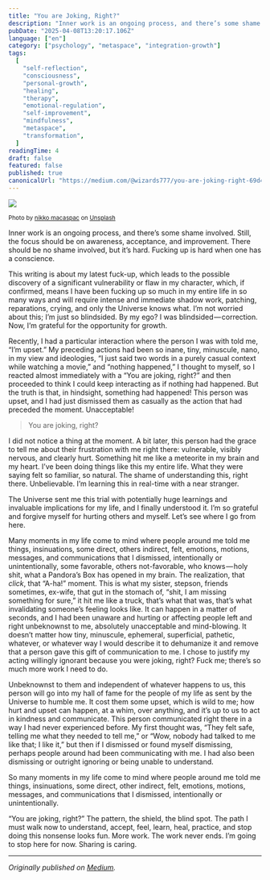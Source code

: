 ```yaml
---
title: "You are Joking, Right?"
description: "Inner work is an ongoing process, and there’s some shame involved. Still, the focus should be on awareness, acceptance, and improvement…"
pubDate: "2025-04-08T13:20:17.106Z"
language: ["en"]
category: ["psychology", "metaspace", "integration-growth"]
tags:
  [
    "self-reflection",
    "consciousness",
    "personal-growth",
    "healing",
    "therapy",
    "emotional-regulation",
    "self-improvement",
    "mindfulness",
    "metaspace",
    "transformation",
  ]
readingTime: 4
draft: false
featured: false
published: true
canonicalUrl: "https://medium.com/@wizards777/you-are-joking-right-69d482f85875"
---
```


![](https://cdn-images-1.medium.com/max/2560/0*BQJenuJis7weGzho)

<small>Photo by [nikko macaspac](https://unsplash.com/@nikkotations?utm_source=medium&utm_medium=referral) on [Unsplash](https://unsplash.com?utm_source=medium&utm_medium=referral)</small>

Inner work is an ongoing process, and there’s some shame involved. Still, the focus should be on awareness, acceptance, and improvement. There should be no shame involved, but it’s hard. Fucking up is hard when one has a conscience.

This writing is about my latest fuck-up, which leads to the possible discovery of a significant vulnerability or flaw in my character, which, if confirmed, means I have been fucking up so much in my entire life in so many ways and will require intense and immediate shadow work, patching, reparations, crying, and only the Universe knows what. I’m not worried about this; I’m just so blindsided. By my ego? I was blindsided — correction. Now, I’m grateful for the opportunity for growth.

Recently, I had a particular interaction where the person I was with told me, “I’m upset.” My preceding actions had been so inane, tiny, minuscule, nano, in my view and ideologies, “I just said two words in a purely casual context while watching a movie,” and “nothing happened,” I thought to myself, so I reacted almost immediately with a “You are joking, right?” and then proceeded to think I could keep interacting as if nothing had happened. But the truth is that, in hindsight, something had happened! This person was upset, and I had just dismissed them as casually as the action that had preceded the moment. Unacceptable!

> You are joking, right?

I did not notice a thing at the moment. A bit later, this person had the grace to tell me about their frustration with me right there: vulnerable, visibly nervous, and clearly hurt. Something hit me like a meteorite in my brain and my heart. I’ve been doing things like this my entire life. What they were saying felt so familiar, so natural. The shame of understanding this, right there. Unbelievable. I’m learning this in real-time with a near stranger.

The Universe sent me this trial with potentially huge learnings and invaluable implications for my life, and I finally understood it. I’m so grateful and forgive myself for hurting others and myself. Let’s see where I go from here.

Many moments in my life come to mind where people around me told me things, insinuations, some direct, others indirect, felt, emotions, motions, messages, and communications that I dismissed, intentionally or unintentionally, some favorable, others not-favorable, who knows — holy shit, what a Pandora’s Box has opened in my brain. The realization, that _click_, that “A-ha!” moment. This is what my sister, stepson, friends sometimes, ex-wife, that gut in the stomach of, “shit, I am missing something for sure,” it hit me like a truck, that’s what that was, that’s what invalidating someone’s feeling looks like. It can happen in a matter of seconds, and I had been unaware and hurting or affecting people left and right unbeknownst to me, absolutely unacceptable and mind-blowing. It doesn’t matter how tiny, minuscule, ephemeral, superficial, pathetic, whatever, or whatever way I would describe it to dehumanize it and remove that a person gave this gift of communication to me. I chose to justify my acting willingly ignorant because you were joking, right? Fuck me; there’s so much more work I need to do.

Unbeknownst to them and independent of whatever happens to us, this person will go into my hall of fame for the people of my life as sent by the Universe to humble me. It cost them some upset, which is wild to me; how hurt and upset can happen, at a whim, over anything, and it’s up to us to act in kindness and communicate. This person communicated right there in a way I had never experienced before. My first thought was, “They felt safe, telling me what they needed to tell me,” or “Wow, nobody had talked to me like that; I like it,” but then if I dismissed or found myself dismissing, perhaps people around had been communicating with me. I had also been dismissing or outright ignoring or being unable to understand.

So many moments in my life come to mind where people around me told me things, insinuations, some direct, other indirect, felt, emotions, motions, messages, and communications that I dismissed, intentionally or unintentionally.

“You are joking, right?” The pattern, the shield, the blind spot. The path I must walk now to understand, accept, feel, learn, heal, practice, and stop doing this nonsense looks fun. More work. The work never ends. I’m going to stop here for now. Sharing is caring.

---

_Originally published on [Medium](https://medium.com/@wizards777/you-are-joking-right-69d482f85875)._
